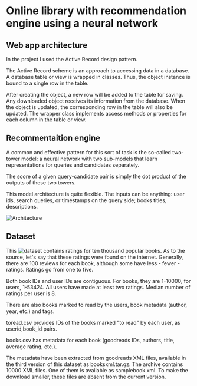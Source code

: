 # Online library with recommendation engine using a neural network 
## Web app architecture  

  In the project I used the Active Record design pattern. 
  
  The Active Record scheme is an approach to accessing data in a database. A database table or view is wrapped in classes. Thus, the object instance is bound to a single row in the table. 
  
  After creating the object, a new row will be added to the table for saving. Any downloaded object receives its information from the database. When the object is updated, the corresponding row in the table will also be updated. The wrapper class implements access methods or properties for each column in the table or view.
  

## Recommentaition engine  
  A common and effective pattern for this sort of task is the so-called two-tower model: a neural network with two sub-models that learn representations for queries and candidates separately. 
  
  The score of a given query-candidate pair is simply the dot product of the outputs of these two towers.  
  
  This model architecture is quite flexible. The inputs can be anything: user ids, search queries, or timestamps on the query side; books titles, descriptions.
  
  ![Architecture](https://1.bp.blogspot.com/-ww8cKT3nIb8/X2pdWAWWNmI/AAAAAAAADl8/pkeFRxizkXYbDGbOcaAnZkorjEuqtrabgCLcBGAsYHQ/s0/TF%2BRecommenders%2B06.gif")


## Dataset  
  This ![dataset](ttps://www.kaggle.com/zygmunt/goodbooks-10k) contains ratings for ten thousand popular books. As to the source, let's say that these ratings were found on the internet. Generally, there are 100 reviews for each book, although some have less - fewer - ratings. Ratings go from one to five.
  
  Both book IDs and user IDs are contiguous. For books, they are 1-10000, for users, 1-53424. All users have made at least two ratings. Median number of ratings per user is 8.
  
  There are also books marked to read by the users, book metadata (author, year, etc.) and tags. 
  
  toread.csv provides IDs of the books marked "to read" by each user, as userid,book_id pairs.

books.csv has metadata for each book (goodreads IDs, authors, title, average rating, etc.).
  
  The metadata have been extracted from goodreads XML files, available in the third version of this dataset as booksxml.tar.gz. The archive contains 10000 XML files. One of them is available as samplebook.xml. To make the download smaller, these files are absent from the current version. 
  
